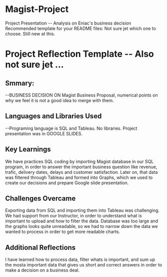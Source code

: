 # Magist-Project
Project Presentation -- Analysis on Eniac's business decision
Recommended template for your README files: Not sure jet which one to choose. Still new at this.
# Project Reflection Template -- Also not sure jet ...
## Smmary: 
--BUSINESS DECISION ON Magist Business Proposal, numerical points on why we feel it is not a good idea to merge with them.

## Languages and Libraries Used
--Programing language is SQL and Tableau. No libraries. Project presentation was in GOOGLE SLIDES.


## Key Learnings
We have practices SQL coding by importing Magist database in our SQL program, in order to answer the important business question like revenue, trafic, delivery dates, delays and customer satisfaction.
Later on, that data was filtered through Tableau and formed into Graphs, which we used to create our decisions and prepare Google slide presentation.


## Challenges Overcame
Exporting data from SQL and importing them into Tableau was challenging. We had support from our Instructor, in order to understand what is important to upload and how to filter the data.
Database was too large and the graphs looks quite unreadable, so we had to narrow down the data we wanted to process in order to get more readable charts.

## Additional Reflections
I have learned how to process data, filter whats is important, and sum up the mosta important data that gives us short and correct answers in order to make a decision on a business deal.
